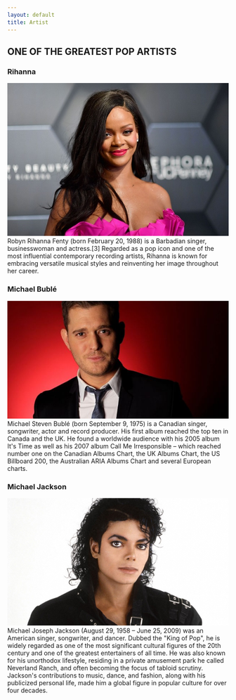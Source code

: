 ```yaml
---
layout: default
title: Artist
---
```


## ONE OF THE GREATEST POP ARTISTS
### Rihanna
<picture>   
    <img src="/assets/images/rihanna_pic.jpg" alt="Artist1">
</picture>
Robyn Rihanna Fenty (born February 20, 1988) is a Barbadian singer, businesswoman and actress.[3] Regarded as a pop icon and one of the most influential contemporary recording artists, Rihanna is known for embracing versatile musical styles and reinventing her image throughout her career.

### Michael Bublé
<picture>   
    <img src="/assets/images/buble.jpg" alt="Artist2">
</picture>
Michael Steven Bublé (born September 9, 1975) is a Canadian singer, songwriter, actor and record producer. His first album reached the top ten in Canada and the UK. He found a worldwide audience with his 2005 album It's Time as well as his 2007 album Call Me Irresponsible – which reached number one on the Canadian Albums Chart, the UK Albums Chart, the US Billboard 200, the Australian ARIA Albums Chart and several European charts. 

### Michael Jackson
<picture>   
    <img src="/assets/images/michaeljackson.jpg" alt="Artist3">
</picture>
Michael Joseph Jackson (August 29, 1958 – June 25, 2009) was an American singer, songwriter, and dancer. Dubbed the "King of Pop", he is widely regarded as one of the most significant cultural figures of the 20th century and one of the greatest entertainers of all time. He was also known for his unorthodox lifestyle, residing in a private amusement park he called Neverland Ranch, and often becoming the focus of tabloid scrutiny. Jackson's contributions to music, dance, and fashion, along with his publicized personal life, made him a global figure in popular culture for over four decades.